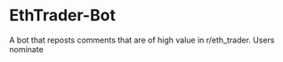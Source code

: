 # EthTrader-Bot
A bot that reposts comments that are of high value in r/eth_trader. Users nominate 
